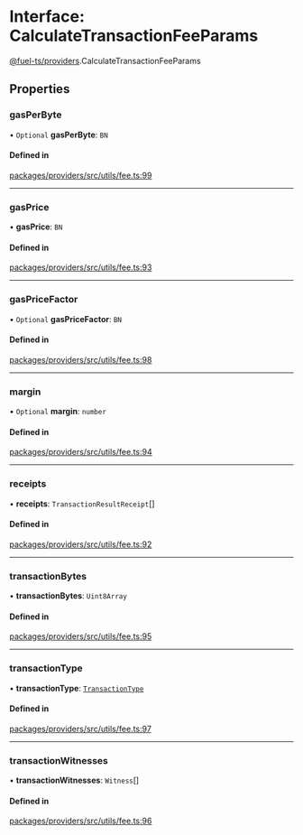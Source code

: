 # Interface: CalculateTransactionFeeParams

[@fuel-ts/providers](/api/Providers/index.md).CalculateTransactionFeeParams

## Properties

### gasPerByte

• `Optional` **gasPerByte**: `BN`

#### Defined in

[packages/providers/src/utils/fee.ts:99](https://github.com/FuelLabs/fuels-ts/blob/b1bbe92b/packages/providers/src/utils/fee.ts#L99)

___

### gasPrice

• **gasPrice**: `BN`

#### Defined in

[packages/providers/src/utils/fee.ts:93](https://github.com/FuelLabs/fuels-ts/blob/b1bbe92b/packages/providers/src/utils/fee.ts#L93)

___

### gasPriceFactor

• `Optional` **gasPriceFactor**: `BN`

#### Defined in

[packages/providers/src/utils/fee.ts:98](https://github.com/FuelLabs/fuels-ts/blob/b1bbe92b/packages/providers/src/utils/fee.ts#L98)

___

### margin

• `Optional` **margin**: `number`

#### Defined in

[packages/providers/src/utils/fee.ts:94](https://github.com/FuelLabs/fuels-ts/blob/b1bbe92b/packages/providers/src/utils/fee.ts#L94)

___

### receipts

• **receipts**: `TransactionResultReceipt`[]

#### Defined in

[packages/providers/src/utils/fee.ts:92](https://github.com/FuelLabs/fuels-ts/blob/b1bbe92b/packages/providers/src/utils/fee.ts#L92)

___

### transactionBytes

• **transactionBytes**: `Uint8Array`

#### Defined in

[packages/providers/src/utils/fee.ts:95](https://github.com/FuelLabs/fuels-ts/blob/b1bbe92b/packages/providers/src/utils/fee.ts#L95)

___

### transactionType

• **transactionType**: [`TransactionType`](/api/Providers/TransactionType.md)

#### Defined in

[packages/providers/src/utils/fee.ts:97](https://github.com/FuelLabs/fuels-ts/blob/b1bbe92b/packages/providers/src/utils/fee.ts#L97)

___

### transactionWitnesses

• **transactionWitnesses**: `Witness`[]

#### Defined in

[packages/providers/src/utils/fee.ts:96](https://github.com/FuelLabs/fuels-ts/blob/b1bbe92b/packages/providers/src/utils/fee.ts#L96)
